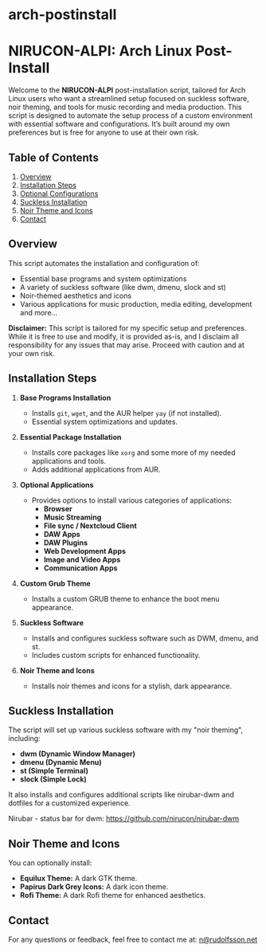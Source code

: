 # arch-postinstall

# NIRUCON-ALPI: Arch Linux Post-Install

Welcome to the **NIRUCON-ALPI** post-installation script, tailored for Arch Linux users who want a streamlined setup focused on suckless software, noir theming, and tools for music recording and media production. This script is designed to automate the setup process of a custom environment with essential software and configurations. It’s built around my own preferences but is free for anyone to use at their own risk.

## Table of Contents

1. [Overview](#overview)
2. [Installation Steps](#installation-steps)
3. [Optional Configurations](#optional-configurations)
4. [Suckless Installation](#suckless-installation)
5. [Noir Theme and Icons](#noir-theme-and-icons)
6. [Contact](#contact)

## Overview

This script automates the installation and configuration of:

- Essential base programs and system optimizations
- A variety of suckless software (like dwm, dmenu, slock and st)
- Noir-themed aesthetics and icons
- Various applications for music production, media editing, development and more...

**Disclaimer:** This script is tailored for my specific setup and preferences. While it is free to use and modify, it is provided as-is, and I disclaim all responsibility for any issues that may arise. Proceed with caution and at your own risk.

## Installation Steps

1. **Base Programs Installation**
   - Installs `git`, `wget`, and the AUR helper `yay` (if not installed).
   - Essential system optimizations and updates.

2. **Essential Package Installation**
   - Installs core packages like `xorg` and some more of my needed applications and tools.
   - Adds additional applications from AUR.

3. **Optional Applications**
   - Provides options to install various categories of applications:
     - **Browser**
     - **Music Streaming**
     - **File sync / Nextcloud Client**
     - **DAW Apps**
     - **DAW Plugins**
     - **Web Development Apps**
     - **Image and Video Apps**
     - **Communication Apps**

4. **Custom Grub Theme**
   - Installs a custom GRUB theme to enhance the boot menu appearance.

5. **Suckless Software**
   - Installs and configures suckless software such as DWM, dmenu, and st.
   - Includes custom scripts for enhanced functionality.

6. **Noir Theme and Icons**
   - Installs noir themes and icons for a stylish, dark appearance.

## Suckless Installation

The script will set up various suckless software with my "noir theming", including:
- **dwm (Dynamic Window Manager)**
- **dmenu (Dynamic Menu)**
- **st (Simple Terminal)**
- **slock (Simple Lock)**

It also installs and configures additional scripts like nirubar-dwm and dotfiles for a customized experience.

Nirubar - status bar for dwm: https://github.com/nirucon/nirubar-dwm

## Noir Theme and Icons

You can optionally install:
- **Equilux Theme:** A dark GTK theme.
- **Papirus Dark Grey Icons:** A dark icon theme.
- **Rofi Theme:** A dark Rofi theme for enhanced aesthetics.

## Contact

For any questions or feedback, feel free to contact me at: [n@rudolfsson.net](mailto:n@rudolfsson.net)
